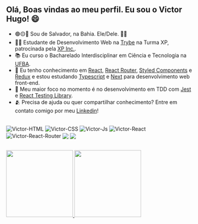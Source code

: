 ## Olá, Boas vindas ao meu perfil. Eu sou o Victor Hugo! 😄

- 🟢🟡🔵 Sou de Salvador, na Bahia. Ele/Dele. 🏳️‍🌈
- 👨‍💻 Estudante de Desenvolvimento Web na [Trybe](https://www.betrybe.com/) na Turma XP, patrocinada pela [XP Inc.](https://www.xpinc.com/).
- 📚 Eu curso o Bacharelado Interdisciplinar em Ciência e Tecnologia na [UFBA](https://www.ufba.br/).
- 🚀 Eu tenho conhecimento em [React](https://reactjs.org/), [React Router](https://reactrouter.com/), [Styled Components](https://styled-components.com/) e [Redux](https://redux.js.org/) e estou estudando [Typescript](https://www.typescriptlang.org/pt/) e [Next](https://nextjs.org/) para desenvolvimento web front-end.
- 🧪 Meu maior foco no momento é no desenvolvimento em TDD com [Jest](https://jestjs.io/pt-BR/) e [React Testing Library](https://testing-library.com/docs/react-testing-library/intro/).
- 🫂 Precisa de ajuda ou quer compartilhar conhecimento? Entre em contato comigo por meu [Linkedin](https://www.linkedin.com/feed/)!
<div style="display: inline_block"><br>
  <img align="center" alt="Victor-HTML"  src="https://img.shields.io/badge/HTML-239120?style=for-the-badge&logo=html5&logoColor=white">
  <img align="center" alt="Victor-CSS"  src="https://img.shields.io/badge/CSS-239120?&style=for-the-badge&logo=css3&logoColor=white">
  <img align="center" alt="Victor-Js"  src="https://img.shields.io/badge/JavaScript-F7DF1E?style=for-the-badge&logo=javascript&logoColor=black">
  <img align="center" alt="Victor-React" src="https://img.shields.io/badge/React-20232A?style=for-the-badge&logo=react&logoColor=61DAFB">
  <img align="center" alt="Victor-React-Router" src="https://img.shields.io/badge/React_Router-CA4245?style=for-the-badge&logo=react-router&logoColor=white">
  <img align="center" alt"Victor-Redux" src="https://img.shields.io/badge/Redux-593D88?style=for-the-badge&logo=redux&logoColor=white">
  <img align="center" atl="Victor-Styled-Component" src="https://img.shields.io/badge/styled--components-DB7093?style=for-the-badge&logo=styled-components&logoColor=white">
</div>
  
  ##

<div>
  <a href="https://github.com/victorhsms">
  <img height="180em" src="https://github-readme-stats.vercel.app/api?username=victorhsms&show_icons=false&theme=dracula&include_all_commits=true&count_private=true"/>
  <img height="180em" src="https://github-readme-stats.vercel.app/api/top-langs/?username=victorhsms&layout=compact&langs_count=7&theme=dracula"/>
</div>
